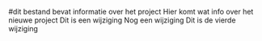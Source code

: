 #dit bestand bevat informatie over het project
Hier komt wat info over het nieuwe project
Dit is een wijziging
Nog een wijziging
Dit is de vierde wijziging
